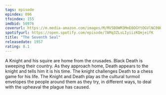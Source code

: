 ```yaml
---
tags: episode
epindex: 096
tfoindex: 155
imdbid: 50976
coverurl: https://m.media-amazon.com/images/M/MV5BOWM3MmE0OGYtOGVlNC00OWE1LTk5ZTAtYmUwMDIwM2ZlNWJiXkEyXkFqcGdeQXVyMjUzOTY1NTc@._V1_SY300_CR1,0,202,300_.jpg
spotifyurl: https://open.spotify.com/episode/7AMq3ZLsLIyiizKQmjeifK
title: "The Seventh Seal"
releasedate: 1957
rating: 8.1
---
```


A Knight and his squire are home from the crusades. Black Death is sweeping their country. As they approach home, Death appears to the knight and tells him it is his time. The knight challenges Death to a chess game for his life. The Knight and Death play as the cultural turmoil envelopes the people around them as they try, in different ways, to deal with the upheaval the plague has caused.